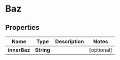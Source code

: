 

# Baz


## Properties

| Name | Type | Description | Notes |
|------------ | ------------- | ------------- | -------------|
|**innerBaz** | **String** |  |  [optional] |



